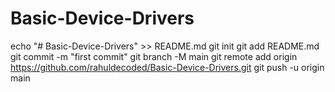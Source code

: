 # Basic-Device-Drivers

echo "# Basic-Device-Drivers" >> README.md
git init
git add README.md
git commit -m "first commit"
git branch -M main
git remote add origin https://github.com/rahuldecoded/Basic-Device-Drivers.git
git push -u origin main
